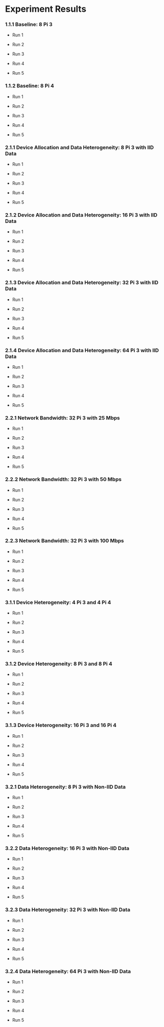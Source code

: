 # Experiment Results

### 1.1.1 Baseline: 8 Pi 3

- Run 1

- Run 2

- Run 3

- Run 4

- Run 5

### 1.1.2 Baseline: 8 Pi 4

- Run 1

- Run 2

- Run 3

- Run 4

- Run 5

### 2.1.1 Device Allocation and Data Heterogeneity: 8 Pi 3 with IID Data

- Run 1

- Run 2

- Run 3

- Run 4

- Run 5

### 2.1.2 Device Allocation and Data Heterogeneity: 16 Pi 3 with IID Data

- Run 1

- Run 2

- Run 3

- Run 4

- Run 5

### 2.1.3 Device Allocation and Data Heterogeneity: 32 Pi 3 with IID Data

- Run 1

- Run 2

- Run 3

- Run 4

- Run 5

### 2.1.4 Device Allocation and Data Heterogeneity: 64 Pi 3 with IID Data

- Run 1

- Run 2

- Run 3

- Run 4

- Run 5

### 2.2.1 Network Bandwidth: 32 Pi 3 with 25 Mbps

- Run 1

- Run 2

- Run 3

- Run 4

- Run 5

### 2.2.2 Network Bandwidth: 32 Pi 3 with 50 Mbps

- Run 1

- Run 2

- Run 3

- Run 4

- Run 5

### 2.2.3 Network Bandwidth: 32 Pi 3 with 100 Mbps

- Run 1

- Run 2

- Run 3

- Run 4

- Run 5

### 3.1.1 Device Heterogeneity: 4 Pi 3 and 4 Pi 4

- Run 1

- Run 2

- Run 3

- Run 4

- Run 5

### 3.1.2 Device Heterogeneity: 8 Pi 3 and 8 Pi 4

- Run 1

- Run 2

- Run 3

- Run 4

- Run 5

### 3.1.3 Device Heterogeneity: 16 Pi 3 and 16 Pi 4

- Run 1

- Run 2

- Run 3

- Run 4

- Run 5

### 3.2.1 Data Heterogeneity: 8 Pi 3 with Non-IID Data

- Run 1

- Run 2

- Run 3

- Run 4

- Run 5

### 3.2.2 Data Heterogeneity: 16 Pi 3 with Non-IID Data

- Run 1

- Run 2

- Run 3

- Run 4

- Run 5

### 3.2.3 Data Heterogeneity: 32 Pi 3 with Non-IID Data

- Run 1

- Run 2

- Run 3

- Run 4

- Run 5

### 3.2.4 Data Heterogeneity: 64 Pi 3 with Non-IID Data

- Run 1

- Run 2

- Run 3

- Run 4

- Run 5
